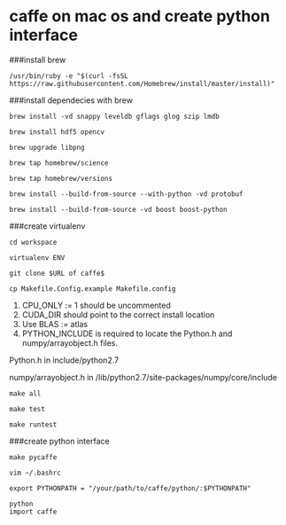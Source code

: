 caffe on mac os and create python interface
===

###install brew
```
/usr/bin/ruby -e "$(curl -fsSL https://raw.githubusercontent.com/Homebrew/install/master/install)"
```

###install dependecies with brew

```
brew install -vd snappy leveldb gflags glog szip lmdb

brew install hdf5 opencv

brew upgrade libpng

brew tap homebrew/science

brew tap homebrew/versions

brew install --build-from-source --with-python -vd protobuf

brew install --build-from-source -vd boost boost-python
```

###create virtualenv
```
cd workspace
```
```
virtualenv ENV
```
```
git clone $URL of caffe$
```
```
cp Makefile.Config.example Makefile.config
```

1. CPU_ONLY := 1 should be uncommented
2. CUDA_DIR should point to the correct install location
3. Use BLAS := atlas
4. PYTHON_INCLUDE is required to locate the Python.h and numpy/arrayobject.h files.

Python.h in include/python2.7

numpy/arrayobject.h in /lib/python2.7/site-packages/numpy/core/include

```
make all
```
```
make test
```
```
make runtest
```

###create python interface
```
make pycaffe
```
```
vim ~/.bashrc
```
```
export PYTHONPATH = "/your/path/to/caffe/python/:$PYTHONPATH"
```
```
python
import caffe
```



